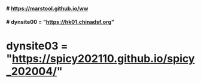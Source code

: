 #### # https://marstool.github.io/ww

#### # dynsite00 = "https://hk01.chinadsf.org"
# dynsite03 = "https://spicy202110.github.io/spicy_202004/"
